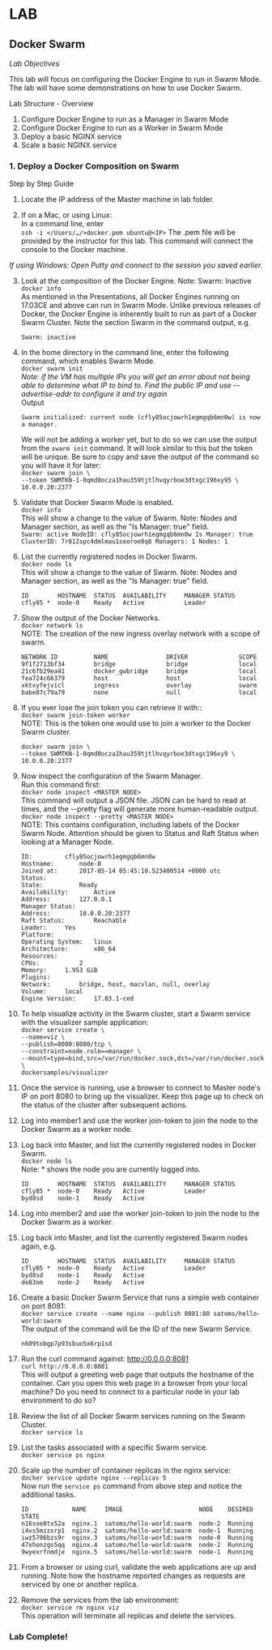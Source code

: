 # LAB
## Docker Swarm
*Lab Objectives* 

This lab will focus on configuring the Docker Engine to run in Swarm Mode. The lab will have some demonstrations on how to use Docker Swarm.   

Lab Structure - Overview
1.	Configure Docker Engine to run as a Manager in Swarm Mode
2.	Configure Docker Engine to run as a Worker in Swarm Mode
3.	Deploy a basic NGINX service
4.	Scale a basic NGINX service
 

### 1. Deploy a Docker Composition on Swarm
Step by Step Guide
1.	Locate the IP address of the Master machine in lab folder.

2.	If on a Mac, or using Linux:  
In a command line, enter  
`ssh -i </Users/…/>docker.pem ubuntu@<IP>`
The .pem file will be provided by the instructor for this lab. This command will connect the console to the Docker machine.  

*If using Windows: Open Putty and connect to the session you saved earlier.*
 

3.	Look at the composition of the Docker Engine. Note: Swarm: Inactive  
`docker info`  
As mentioned in the Presentations, all Docker Engines running on 17.03CE and above can run in Swarm Mode. Unlike previous releases of Docker, the Docker Engine is inherently built to run as part of a Docker Swarm Cluster. Note the section Swarm in the command output, e.g. 
    ```
    Swarm: inactive
    ```

4.	In the home directory in the command line, enter the following command, which enables Swarm Mode.   
`docker swarm init`  
    *Note: if the VM has multiple IPs you will get an error about not being able to determine what IP to bind to. Find the public IP and use --advertise-addr to configure it and try again*  
    Output  
    ```
    Swarm initialized: current node (cfly85ocjowrh1egmgqb6mn0w) is now a manager.
    ```
    We will not be adding a worker yet, but to do so we can use the output from the `swarm init` command. It will look similar to this but the token will be unique. Be sure to copy and save the output of the command so you will have it for later:  
    `docker swarm join \`  
    `--token SWMTKN-1-0qmd0ocza1hau359tjtlhvqyrboe3dtxgc196xy95 \`  
    `10.0.0.20:2377`  

  5.	Validate that Docker Swarm Mode is enabled.  
`docker info`  
This will show a change to the value of Swarm. Note: Nodes and Manager section, as well as the "Is Manager: true" field.  
    ```
    Swarm: active
    NodeID: cfly85ocjowrh1egmgqb6mn0w
    Is Manager: true
    ClusterID: 7r812spc4dmlmau1seoroe0q8
    Managers: 1
    Nodes: 1
    ```

6.	List the currently registered nodes in Docker Swarm.  
`docker node ls`  
This will show a change to the value of Swarm. Note: Nodes and Manager section, as well as the "Is Manager: true" field.  
    ```
    ID        HOSTNAME  STATUS  AVAILABILITY     MANAGER STATUS
    cfly85 *  node-0    Ready   Active           Leader 
    ```

7.	Show the output of the Docker Networks.  
`docker network ls`  
NOTE: The creation of the new ingress overlay network with a scope of swarm.  
    ```
    NETWORK ID          NAME                DRIVER              SCOPE
    9f1f2713bf34        bridge              bridge              local
    21c6fb29ea41        docker_gwbridge     bridge              local
    fea724c66379        host                host                local
    xktxyfejvicl        ingress             overlay             swarm
    babe87c79a79        none                null                local
    ```

8.  If you ever lose the join token you can retrieve it with::  
`docker swarm join-token worker`  
NOTE: This is the token one would use to join a worker to the Docker Swarm cluster.   

    `docker swarm join \`  
    `--token SWMTKN-1-0qmd0ocza1hau359tjtlhvqyrboe3dtxgc196xy9 \`  
    `10.0.0.20:2377`  

9.	Now inspect the configuration of the  Swarm Manager.  
Run this command first:  
`docker node inspect <MASTER NODE>`  
This command will output a JSON file. JSON can be hard to read at times, and the --pretty flag will generate more human-readable output.  
`docker node inspect --pretty <MASTER NODE>`  
NOTE: This contains configuration, including labels of the Docker Swarm Node. Attention should be given to Status and Raft Status when looking at a Manager Node. 
    ```
    ID:			cfly85ocjowrh1egmgqb6mn0w
    Hostname:		node-0
    Joined at:		2017-05-14 05:45:10.523400514 +0000 utc
    Status:
    State:			Ready
    Availability:		Active
    Address:		127.0.0.1
    Manager Status:
    Address:		10.0.0.20:2377
    Raft Status:		Reachable
    Leader:		Yes
    Platform:
    Operating System:	linux
    Architecture:		x86_64
    Resources:
    CPUs:			2
    Memory:		1.953 GiB
    Plugins:
    Network:		bridge, host, macvlan, null, overlay
    Volume:		local
    Engine Version:		17.03.1-ced
    ```

10.	To help visualize activity in the Swarm cluster, start a Swarm service with the visualizer sample application:  
`docker service create \`  
  `--name=viz \`  
  `--publish=8080:8080/tcp \`  
  `--constraint=node.role==manager \`  
  `--mount=type=bind,src=/var/run/docker.sock,dst=/var/run/docker.sock \`  
  `dockersamples/visualizer`

11.	Once the service is running, use a browser to connect to Master node's IP on port 8080 to bring up the visualizer. Keep this page up to check on the status of the cluster after subsequent actions.

12.	Log into member1 and use the worker join-token to join the node to the Docker Swarm as a worker node.

13.	Log back into Master, and list the currently registered nodes in Docker Swarm.  
`docker node ls`  
Note: * shows the node you are currently logged into.   
    ```
    ID        HOSTNAME  STATUS  AVAILABILITY     MANAGER STATUS
    cfly85 *  node-0    Ready   Active           Leader 
    byd8sd    node-1    Ready   Active
    ```

14.	Log into member2 and use the worker join-token to join the node to the Docker Swarm as a worker.

15.	Log back into Master, and list the currently registered Swarm nodes again, e.g.
    ```
    ID        HOSTNAME  STATUS  AVAILABILITY     MANAGER STATUS
    cfly85 *  node-0    Ready   Active           Leader 
    byd8sd    node-1    Ready   Active
    de83om    node-2    Ready   Active
    ```

16.	Create a basic Docker Swarm Service that runs a simple web container on port 8081:  
`docker service create --name nginx --publish 8081:80 satoms/hello-world:swarm`  
The output of the command will be the ID of the new Swarm Service.
    ```
    n609tobgp7p93sbuo5x6rp1sd
    ```

17.	Run the curl command against: http://0.0.0.0:8081  
`curl http://0.0.0.0:8081`    
This will output a greeting web page that outputs the hostname of the container. Can you open this web page in a browser from your local machine? Do you need to connect to a particular node in your lab environment to do so?

18.	Review the list of all Docker Swarm services running on the Swarm Cluster.   
`docker service ls`

19.	List the tasks associated with a specific Swarm service.  
`docker service ps nginx`

20.	Scale up the number of container replicas in the nginx service:  
`docker service update nginx --replicas 5`  
Now run the `service ps` command from above step and notice the additional tasks. 
    ```
    ID            NAME     IMAGE                     NODE    DESIRED STATE  
    n16soe8tx52a  nginx.1  satoms/hello-world:swarm  node-2  Running 
    i4vs5mzzxrp1  nginx.2  satoms/hello-world:swarm  node-1  Running 
    iwz5706bzs9r  nginx.3  satoms/hello-world:swarm  node-0  Running 
    47xhonzgs5qq  nginx.4  satoms/hello-world:swarm  node-2  Running 
    9wyexrfnmdje  nginx.5  satoms/hello-world:swarm  node-1  Running 
    ```

21.	From a browser or using curl, validate the web applications are up and running. Note how the hostname reported changes as requests are serviced by one or another replica. 

22.	Remove the services from the lab environment:  
`docker service rm nginx viz`  
This operation will terminate all replicas and delete the services. 

### Lab Complete!

<!-- 
LastTested: 2018-09-28
OS: Ubuntu 18.04
DockerVersion: 18.06.1-ce, build e68fc7a
-->
